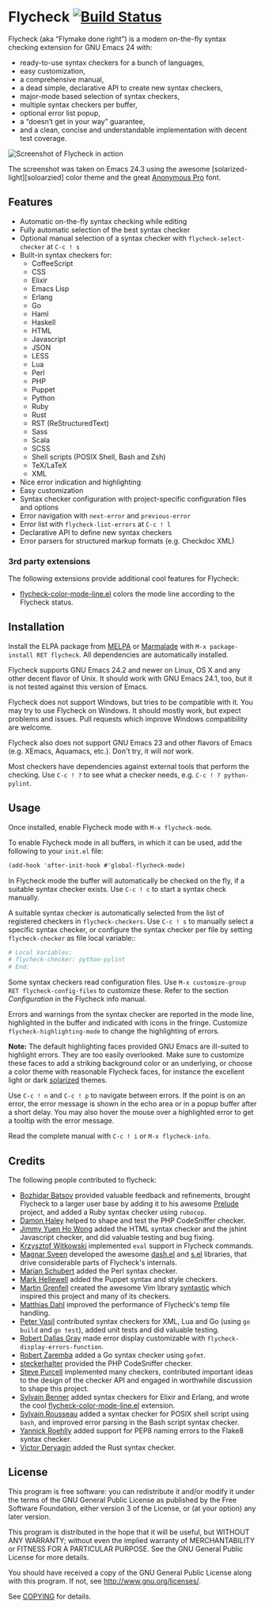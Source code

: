 Flycheck [![Build Status](https://travis-ci.org/lunaryorn/flycheck.png?branch=master)](https://travis-ci.org/lunaryorn/flycheck)
========

Flycheck (aka “Flymake done right”) is a modern on-the-fly syntax checking
extension for GNU Emacs 24 with:

- ready-to-use syntax checkers for a bunch of languages,
- easy customization,
- a comprehensive manual,
- a dead simple, declarative API to create new syntax checkers,
- major-mode based selection of syntax checkers,
- multiple syntax checkers per buffer,
- optional error list popup,
- a “doesn’t get in your way” guarantee,
- and a clean, concise and understandable implementation with decent test
  coverage.

![Screenshot of Flycheck in action](https://github.com/lunaryorn/flycheck/raw/master/doc/screenshot.png)

The screenshot was taken on Emacs 24.3 using the awesome
[solarized-light][soloarzied] color theme and the great
[Anonymous Pro](http://www.marksimonson.com/fonts/view/anonymous-pro) font.


Features
--------

- Automatic on-the-fly syntax checking while editing
- Fully automatic selection of the best syntax checker
- Optional manual selection of a syntax checker with `flycheck-select-checker`
  at `C-c ! s`
- Built-in syntax checkers for:
  - CoffeeScript
  - CSS
  - Elixir
  - Emacs Lisp
  - Erlang
  - Go
  - Haml
  - Haskell
  - HTML
  - Javascript
  - JSON
  - LESS
  - Lua
  - Perl
  - PHP
  - Puppet
  - Python
  - Ruby
  - Rust
  - RST (ReStructuredText)
  - Sass
  - Scala
  - SCSS
  - Shell scripts (POSIX Shell, Bash and Zsh)
  - TeX/LaTeX
  - XML
- Nice error indication and highlighting
- Easy customization
- Syntax checker configuration with project-specific configuration files and
  options
- Error navigation with `next-error` and `previous-error`
- Error list with `flycheck-list-errors` at `C-c ! l`
- Declarative API to define new syntax checkers
- Error parsers for structured markup formats (e.g. Checkdoc XML)

### 3rd party extensions

The following extensions provide additional cool features for Flycheck:

- [flycheck-color-mode-line.el][color-mode-line] colors the mode line according
  to the Flycheck status.


Installation
------------

Install the ELPA package from [MELPA](http://melpa.milkbox.net) or
[Marmalade](http://marmalade-repo.org/) with `M-x package-install RET flycheck`.
All dependencies are automatically installed.

Flycheck supports GNU Emacs 24.2 and newer on Linux, OS X and any other decent
flavor of Unix.  It should work with GNU Emacs 24.1, too, but it is not tested
against this version of Emacs.

Flycheck does not support Windows, but tries to be compatible with it.  You may
try to use Flycheck on Windows.  It should mostly work, but expect problems and
issues.  Pull requests which improve Windows compatibility are welcome.

Flycheck also does not support GNU Emacs 23 and other flavors of Emacs
(e.g. XEmacs, Aquamacs, etc.).  Don't try, it will *not* work.

Most checkers have dependencies against external tools that perform the
checking.  Use `C-c ! ?` to see what a checker needs, e.g. `C-c ! ?
python-pylint`.


Usage
-----

Once installed, enable Flycheck mode with `M-x flycheck-mode`.

To enable Flycheck mode in all buffers, in which it can be used, add the
following to your `init.el` file:

```scheme
(add-hook 'after-init-hook #'global-flycheck-mode)
```

In Flycheck mode the buffer will automatically be checked on the fly, if a
suitable syntax checker exists.  Use `C-c ! c` to start a syntax check manually.

A suitable syntax checker is automatically selected from the list of registered
checkers in `flycheck-checkers`.  Use  `C-c ! s` to manually select a specific
syntax checker, or configure the syntax checker per file by setting
`flycheck-checker` as file local variable::

```python
# Local Variables:
# flycheck-checker: python-pylint
# End:
```

Some syntax checkers read configuration files.  Use `M-x customize-group RET
flycheck-config-files` to customize these.  Refer to the section *Configuration*
in the Flycheck info manual.

Errors and warnings from the syntax checker are reported in the mode line,
highlighted in the buffer and indicated with icons in the fringe.  Customize
`flycheck-highlighting-mode` to change the highlighting of errors.

**Note:** The default highlighting faces provided GNU Emacs are ill-suited to
highlight errors.  They are too easily overlooked.  Make sure to customize these
faces to add a striking background color or an underlying, or choose a color
theme with reasonable Flycheck faces, for instance the excellent light or dark
[solarized][] themes.

Use `C-c ! n` and `C-c ! p` to navigate between errors.  If the point is on an
error, the error message is shown in the echo area or in a popup buffer after a
short delay.  You may also hover the mouse over a highlighted error to get a
tooltip with the error message.

Read the complete manual with `C-c ! i` or `M-x flycheck-info`.


Credits
-------

The following people contributed to flycheck:

- [Bozhidar Batsov](https://github.com/bbatsov) provided valuable feedback and
  refinements, brought Flycheck to a larger user base by adding it to his
  awesome [Prelude](https://github.com/bbatsov/prelude) project, and added a
  Ruby syntax checker using `rubocop`.
- [Damon Haley](https://github.com/dhaley) helped to shape and test the PHP
  CodeSniffer checker.
- [Jimmy Yuen Ho Wong](https://github.com/wyuenho) added the HTML syntax checker
  and the jshint Javascript checker, and did valuable testing and bug fixing.
- [Krzysztof Witkowski](https://github.com/kwitek) implemented `eval` support in
  Flycheck commands.
- [Magnar Sveen](https://github.com/magnars) developed the awesome
  [dash.el](https://github.com/magnars/dash.el) and
  [s.el](https://github.com/magnars/s.el) libraries, that drive considerable
  parts of Flycheck's internals.
- [Marian Schubert](https://github.com/maio) added the Perl syntax checker.
- [Mark Hellewell](https://github.com/markhellewell) added the Puppet syntax and
  style checkers.
- [Martin Grenfell](https://github.com/scrooloose) created the awesome Vim
  library [syntastic](https://github.com/scrooloose/syntastic) which inspired
  this project and many of its checkers.
- [Matthias Dahl](https://github.com/Binarykhaos) improved the performance of
  Flycheck's temp file handling.
- [Peter Vasil](https://github.com/ptrv) contributed syntax checkers for XML,
  Lua and Go (using `go build` and `go test`), added unit tests and did valuable
  testing.
- [Robert Dallas Gray](https://github.com/rdallasgray) made error display
  customizable with `flycheck-display-errors-function`.
- [Robert Zaremba](https://github.com/robert-zaremba) added a Go syntax checker
  using `gofmt`.
- [steckerhalter](https://github.com/steckerhalter) provided the PHP CodeSniffer
  checker.
- [Steve Purcell](https://github.com/purcell) implemented many checkers,
  contributed important ideas to the design of the checker API and engaged in
  worthwhile discussion to shape this project.
- [Sylvain Benner](https://github.com/syl20bnr) added syntax checkers for Elixir
  and Erlang, and wrote the cool [flycheck-color-mode-line.el][color-mode-line]
  extension.
- [Sylvain Rousseau](https://github.com/thisirs) added a syntax checker for
  POSIX shell script using `bash`, and improved error parsing in the Bash script
  syntax checker.
- [Yannick Roehlly](https://github.com/yannick1974) added support for PEP8
  naming errors to the Flake8 syntax checker.
- [Victor Deryagin](https://github.com/vderyagin) added the Rust syntax checker.


License
-------

This program is free software: you can redistribute it and/or modify it under
the terms of the GNU General Public License as published by the Free Software
Foundation, either version 3 of the License, or (at your option) any later
version.

This program is distributed in the hope that it will be useful, but WITHOUT ANY
WARRANTY; without even the implied warranty of MERCHANTABILITY or FITNESS FOR A
PARTICULAR PURPOSE.  See the GNU General Public License for more details.

You should have received a copy of the GNU General Public License along with
this program.  If not, see http://www.gnu.org/licenses/.

See [COPYING](https://github.com/lunaryorn/flycheck/blob/master/COPYING) for
details.

[solarized]: https://github.com/bbatsov/solarized-emacs
[color-mode-line]: https://github.com/syl20bnr/flycheck-color-mode-line

